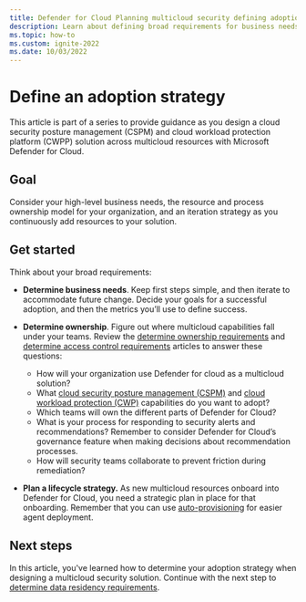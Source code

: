```yaml
---
title: Defender for Cloud Planning multicloud security defining adoption strategy lifecycle strategy guidance
description: Learn about defining broad requirements for business needs and ownership in multicloud environment with Microsoft Defender for Cloud.
ms.topic: how-to
ms.custom: ignite-2022
ms.date: 10/03/2022
---
```

# Define an adoption strategy

This article is part of a series to provide guidance as you design a cloud security posture management (CSPM) and cloud workload protection platform (CWPP) solution across multicloud resources with Microsoft Defender for Cloud.

## Goal

Consider your high-level business needs, the resource and process ownership model for your organization, and an iteration strategy as you continuously add resources to your solution.

## Get started

Think about your broad requirements:

- **Determine business needs**. Keep first steps simple, and then iterate to accommodate future change. Decide your goals for a successful adoption, and then the metrics you’ll use to define success.
- **Determine ownership**. Figure out where multicloud capabilities fall under your teams. Review the [determine ownership requirements](plan-multicloud-security-determine-ownership-requirements.md#determine-ownership-requirements) and [determine access control requirements](plan-multicloud-security-determine-access-control-requirements.md#determine-access-control-requirements) articles to answer these questions:

  - How will your organization use Defender for cloud as a multicloud solution?
  - What [cloud security posture management (CSPM)](plan-multicloud-security-determine-multicloud-dependencies.md) and [cloud workload protection (CWP)](plan-multicloud-security-determine-multicloud-dependencies.md) capabilities do you want to adopt?
  - Which teams will own the different parts of Defender for Cloud?
  - What is your process for responding to security alerts and recommendations? Remember to consider Defender for Cloud’s governance feature when making decisions about recommendation processes.
  - How will security teams collaborate to prevent friction during remediation?

- **Plan a lifecycle strategy.** As new multicloud resources onboard into Defender for Cloud, you need a strategic plan in place for that onboarding. Remember that you can use [auto-provisioning](/azure/defender-for-cloud/enable-data-collection?tabs=autoprovision-defendpoint) for easier agent deployment.

## Next steps

In this article, you've learned how to determine your adoption strategy when designing a multicloud security solution. Continue with the next step to [determine data residency requirements](plan-multicloud-security-determine-data-residency-requirements.md).
